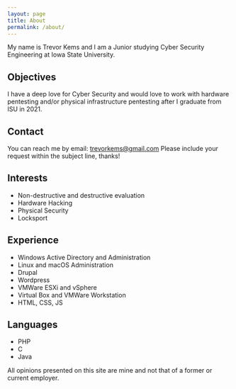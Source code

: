 ```yaml
---
layout: page
title: About
permalink: /about/
---
```

My name is Trevor Kems and I am a Junior studying Cyber Security Engineering at Iowa State University.

## Objectives
I have a deep love for Cyber Security and would love to work with hardware pentesting and/or physical infrastructure pentesting after I graduate from ISU in 2021.

## Contact
You can reach me by email: trevorkems@gmail.com
Please include your request within the subject line, thanks!


## Interests

- Non-destructive and destructive evaluation
- Hardware Hacking
- Physical Security
- Locksport

## Experience

- Windows Active Directory and Administration
- Linux and macOS Administration
- Drupal
- Wordpress
- VMWare ESXi and vSphere
- Virtual Box and VMWare Workstation
- HTML, CSS, JS

## Languages

- PHP
- C
- Java


All opinions presented on this site are mine and not that of a former or current employer.
